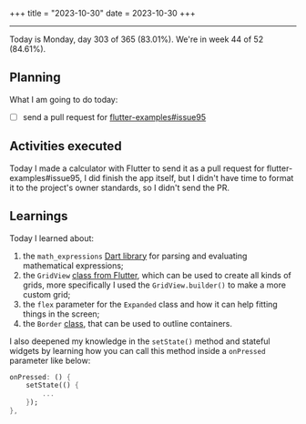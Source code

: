 +++
title = "2023-10-30"
date = 2023-10-30
+++

---

Today is Monday, day 303 of 365 (83.01%). We're in week 44 of 52 (84.61%). 

## Planning

What I am going to do today: 

- [ ] send a pull request for [flutter-examples#issue95](https://github.com/nisrulz/flutter-examples/issues/95)

## Activities executed

Today I made a calculator with Flutter to send it as a pull request for flutter-examples#issue95, I did finish the app itself, but I didn't have time to format it to the project's owner standards, so I didn't send the PR.

## Learnings

Today I learned about:
1. the `math_expressions` [Dart library](https://pub.dev/packages/math_expressions) for parsing and evaluating mathematical expressions;
2. the `GridView` [class from Flutter](https://api.flutter.dev/flutter/widgets/GridView-class.html), which can be used to create all kinds of grids, more specifically I used the `GridView.builder()` to make a more custom grid;
3. the `flex` parameter for the `Expanded` class and how it can help fitting things in the screen;
4. the `Border` [class](https://api.flutter.dev/flutter/painting/Border-class.html), that can be used to outline containers.

I also deepened my knowledge in the `setState()` method and stateful widgets by learning how you can call this method inside a `onPressed` parameter like below:

```dart
onPressed: () {
    setState(() {
        ...
    });
},
```